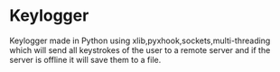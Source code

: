 # Keylogger
Keylogger made in Python using xlib,pyxhook,sockets,multi-threading which will send all keystrokes of the user to a remote server and if the server is offline it will save them to a file.
